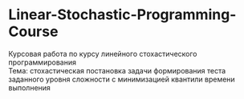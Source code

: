 # Linear-Stochastic-Programming-Course  
Курсовая работа по курсу линейного стохастического программирования  
Тема: стохастическая постановка задачи формирования теста заданного уровня сложности с минимизацией квантили времени выполнения  
